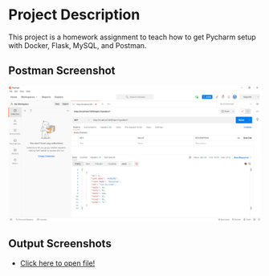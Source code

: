 # Project Description
This project is a homework assignment to teach how to get Pycharm setup with Docker, Flask, MySQL, and Postman.

## Postman Screenshot
![img.png](img.png)

## Output Screenshots
* [Click here to open file!](IS-601_hw-05.pdf)